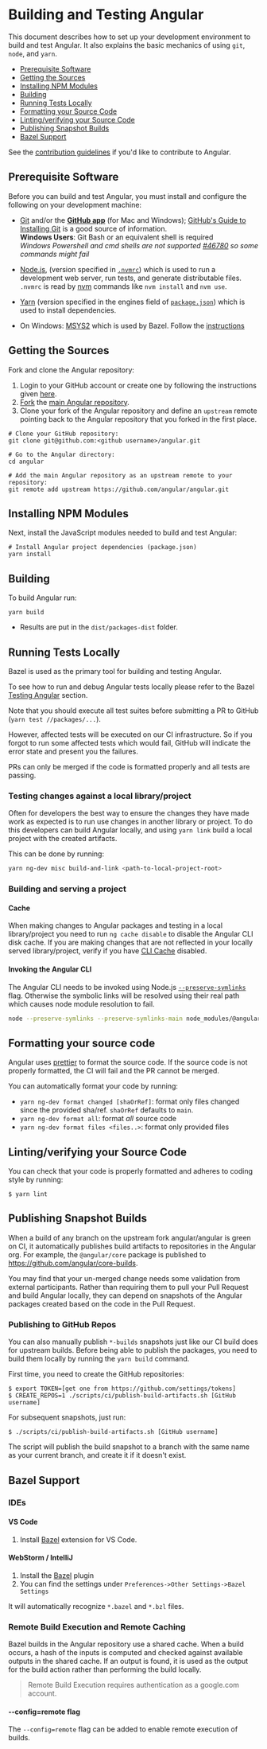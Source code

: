 # Building and Testing Angular

This document describes how to set up your development environment to build and test Angular.
It also explains the basic mechanics of using `git`, `node`, and `yarn`.

* [Prerequisite Software](#prerequisite-software)
* [Getting the Sources](#getting-the-sources)
* [Installing NPM Modules](#installing-npm-modules)
* [Building](#building)
* [Running Tests Locally](#running-tests-locally)
* [Formatting your Source Code](#formatting-your-source-code)
* [Linting/verifying your Source Code](#lintingverifying-your-source-code)
* [Publishing Snapshot Builds](#publishing-snapshot-builds)
* [Bazel Support](#bazel-support)

See the [contribution guidelines](https://github.com/angular/angular/blob/main/CONTRIBUTING.md)
if you'd like to contribute to Angular.

## Prerequisite Software

Before you can build and test Angular, you must install and configure the
following on your development machine:

* [Git](https://git-scm.com/) and/or the [**GitHub app**](https://desktop.github.com/) (for Mac and
  Windows);
  [GitHub's Guide to Installing Git](https://help.github.com/articles/set-up-git) is a good source
  of information.\
  **Windows Users**: Git Bash or an equivalent shell is required\
  *Windows Powershell and cmd shells are not
  supported [#46780](https://github.com/angular/angular/issues/46780) so some commands might fail*

* [Node.js](https://nodejs.org), (version specified in [`.nvmrc`](../.nvmrc)) which is used to run a
  development web server,
  run tests, and generate distributable files.  
  `.nvmrc` is read by [nvm](https://github.com/nvm-sh/nvm) commands like `nvm install`
  and `nvm use`.

* [Yarn](https://yarnpkg.com) (version specified in the engines field
  of [`package.json`](../package.json)) which is used to install dependencies.

* On Windows: [MSYS2](https://www.msys2.org/) which is used by Bazel. Follow
  the [instructions](https://bazel.build/install/windows#installing-compilers-and-language-runtimes)

## Getting the Sources

Fork and clone the Angular repository:

1. Login to your GitHub account or create one by following the instructions given
   [here](https://github.com/signup/free).
2. [Fork](https://help.github.com/forking) the [main Angular
   repository](https://github.com/angular/angular).
3. Clone your fork of the Angular repository and define an `upstream` remote pointing back to
   the Angular repository that you forked in the first place.

```shell
# Clone your GitHub repository:
git clone git@github.com:<github username>/angular.git

# Go to the Angular directory:
cd angular

# Add the main Angular repository as an upstream remote to your repository:
git remote add upstream https://github.com/angular/angular.git
```

## Installing NPM Modules

Next, install the JavaScript modules needed to build and test Angular:

```shell
# Install Angular project dependencies (package.json)
yarn install
```

## Building

To build Angular run:

```shell
yarn build
```

* Results are put in the `dist/packages-dist` folder.

## Running Tests Locally

Bazel is used as the primary tool for building and testing Angular.

To see how to run and debug Angular tests locally please refer to the
Bazel [Testing Angular](./BAZEL.md#testing-angular) section.

Note that you should execute all test suites before submitting a PR to
GitHub (`yarn test //packages/...`).

However, affected tests will be executed on our CI infrastructure. So if you forgot to run some
affected tests which would fail, GitHub will indicate the error state and present you the failures.

PRs can only be merged if the code is formatted properly and all tests are passing.

<a name="formatting-your-source-code"></a>
<a name="clang-format"></a>
<a name="prettier"></a>

### Testing changes against a local library/project

Often for developers the best way to ensure the changes they have made work as expected is to run
use changes in another library or project. To do this developers can build Angular locally, and
using `yarn link` build a local project with the created artifacts.

This can be done by running:

```sh
yarn ng-dev misc build-and-link <path-to-local-project-root>
```

### Building and serving a project

#### Cache

When making changes to Angular packages and testing in a local library/project you need to
run `ng cache disable` to disable the Angular CLI disk cache. If you are making changes that are not
reflected in your locally served library/project, verify if you
have [CLI Cache](https://angular.io/guide/workspace-config#cache-options) disabled.

#### Invoking the Angular CLI

The Angular CLI needs to be invoked using
Node.js [`--preserve-symlinks`](https://nodejs.org/api/cli.html#--preserve-symlinks) flag. Otherwise
the symbolic links will be resolved using their real path which causes node module resolution to
fail.

```sh
node --preserve-symlinks --preserve-symlinks-main node_modules/@angular/cli/lib/init.js serve
```

## Formatting your source code

Angular uses [prettier](https://clang.llvm.org/docs/ClangFormat.html) to format the source code.
If the source code is not properly formatted, the CI will fail and the PR cannot be merged.

You can automatically format your code by running:

- `yarn ng-dev format changed [shaOrRef]`: format only files changed since the provided
  sha/ref. `shaOrRef` defaults to `main`.
- `yarn ng-dev format all`: format _all_ source code
- `yarn ng-dev format files <files..>`: format only provided files

## Linting/verifying your Source Code

You can check that your code is properly formatted and adheres to coding style by running:

``` shell
$ yarn lint
```

## Publishing Snapshot Builds

When a build of any branch on the upstream fork angular/angular is green on CI, it
automatically publishes build artifacts to repositories in the Angular org. For example,
the `@angular/core` package is published to https://github.com/angular/core-builds.

You may find that your un-merged change needs some validation from external participants.
Rather than requiring them to pull your Pull Request and build Angular locally, they can depend on
snapshots of the Angular packages created based on the code in the Pull Request.

### Publishing to GitHub Repos

You can also manually publish `*-builds` snapshots just like our CI build does for upstream
builds. Before being able to publish the packages, you need to build them locally by running the
`yarn build` command.

First time, you need to create the GitHub repositories:

``` shell
$ export TOKEN=[get one from https://github.com/settings/tokens]
$ CREATE_REPOS=1 ./scripts/ci/publish-build-artifacts.sh [GitHub username]
```

For subsequent snapshots, just run:

``` shell
$ ./scripts/ci/publish-build-artifacts.sh [GitHub username]
```

The script will publish the build snapshot to a branch with the same name as your current branch,
and create it if it doesn't exist.

## Bazel Support

### IDEs

#### VS Code

1. Install [Bazel](https://marketplace.visualstudio.com/items?itemName=BazelBuild.vscode-bazel)
   extension for VS Code.

#### WebStorm / IntelliJ

1. Install the [Bazel](https://plugins.jetbrains.com/plugin/8609-bazel) plugin
2. You can find the settings under `Preferences->Other Settings->Bazel Settings`

It will automatically recognize `*.bazel` and `*.bzl` files.

### Remote Build Execution and Remote Caching

Bazel builds in the Angular repository use a shared cache. When a build occurs, a hash of the inputs
is computed
and checked against available outputs in the shared cache. If an output is found, it is used as the
output for the
build action rather than performing the build locally.

> Remote Build Execution requires authentication as a google.com account.

#### --config=remote flag

The `--config=remote` flag can be added to enable remote execution of builds.
